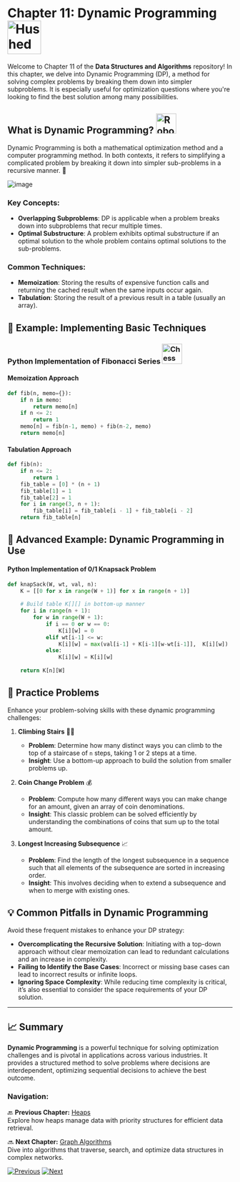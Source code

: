 # Chapter 11: Dynamic Programming <img src="https://raw.githubusercontent.com/Tarikul-Islam-Anik/Animated-Fluent-Emojis/master/Emojis/Smilies/Hushed%20Face.png" alt="Hushed Face" width="75" height="75" />

Welcome to Chapter 11 of the **Data Structures and Algorithms** repository! In this chapter, we delve into Dynamic Programming (DP), a method for solving complex problems by breaking them down into simpler subproblems. It is especially useful for optimization questions where you're looking to find the best solution among many possibilities.

## What is Dynamic Programming? <img src="https://raw.githubusercontent.com/Tarikul-Islam-Anik/Animated-Fluent-Emojis/master/Emojis/Smilies/Robot.png" alt="Robot" width="45" height="45" />

Dynamic Programming is both a mathematical optimization method and a computer programming method. In both contexts, it refers to simplifying a complicated problem by breaking it down into simpler sub-problems in a recursive manner. 🧠

![image](https://github.com/user-attachments/assets/47f38ab4-431e-4904-a20f-7c7da3aec4e2)


### Key Concepts:
- **Overlapping Subproblems**: DP is applicable when a problem breaks down into subproblems that recur multiple times.
- **Optimal Substructure**: A problem exhibits optimal substructure if an optimal solution to the whole problem contains optimal solutions to the sub-problems.

### Common Techniques:
- **Memoization**: Storing the results of expensive function calls and returning the cached result when the same inputs occur again.
- **Tabulation**: Storing the result of a previous result in a table (usually an array).

## 📖 Example: Implementing Basic Techniques

### Python Implementation of Fibonacci Series <img src="https://raw.githubusercontent.com/Tarikul-Islam-Anik/Animated-Fluent-Emojis/master/Emojis/Activities/Chess%20Pawn.png" alt="Chess Pawn" width="45" height="45" />

#### Memoization Approach
```python
def fib(n, memo={}):
    if n in memo:
        return memo[n]
    if n <= 2:
        return 1
    memo[n] = fib(n-1, memo) + fib(n-2, memo)
    return memo[n]
```
#### Tabulation Approach
```python
def fib(n):
    if n <= 2:
        return 1
    fib_table = [0] * (n + 1)
    fib_table[1] = 1
    fib_table[2] = 1
    for i in range(3, n + 1):
        fib_table[i] = fib_table[i - 1] + fib_table[i - 2]
    return fib_table[n]
```
## 📖 Advanced Example: Dynamic Programming in Use
#### Python Implementation of 0/1 Knapsack Problem
```python
def knapSack(W, wt, val, n):
    K = [[0 for x in range(W + 1)] for x in range(n + 1)]
 
    # Build table K[][] in bottom-up manner
    for i in range(n + 1):
        for w in range(W + 1):
            if i == 0 or w == 0:
                K[i][w] = 0
            elif wt[i-1] <= w:
                K[i][w] = max(val[i-1] + K[i-1][w-wt[i-1]],  K[i][w])
            else:
                K[i][w] = K[i][w]
 
    return K[n][W]
```
## 🧩 Practice Problems

Enhance your problem-solving skills with these dynamic programming challenges:

1. **Climbing Stairs** 🧗‍♂️
   - **Problem**: Determine how many distinct ways you can climb to the top of a staircase of `n` steps, taking 1 or 2 steps at a time.
   - **Insight**: Use a bottom-up approach to build the solution from smaller problems up.

2. **Coin Change Problem** 💰
   - **Problem**: Compute how many different ways you can make change for an amount, given an array of coin denominations.
   - **Insight**: This classic problem can be solved efficiently by understanding the combinations of coins that sum up to the total amount.

3. **Longest Increasing Subsequence** 📈
   - **Problem**: Find the length of the longest subsequence in a sequence such that all elements of the subsequence are sorted in increasing order.
   - **Insight**: This involves deciding when to extend a subsequence and when to merge with existing ones.

## 💡 Common Pitfalls in Dynamic Programming

Avoid these frequent mistakes to enhance your DP strategy:

- **Overcomplicating the Recursive Solution**: Initiating with a top-down approach without clear memoization can lead to redundant calculations and an increase in complexity.
- **Failing to Identify the Base Cases**: Incorrect or missing base cases can lead to incorrect results or infinite loops.
- **Ignoring Space Complexity**: While reducing time complexity is critical, it’s also essential to consider the space requirements of your DP solution.

---

## 📈 Summary

**Dynamic Programming** is a powerful technique for solving optimization challenges and is pivotal in applications across various industries. It provides a structured method to solve problems where decisions are interdependent, optimizing sequential decisions to achieve the best outcome.


### **Navigation:**

🔙 **Previous Chapter:** [Heaps](chapter-10-backtracking.md)  
Explore how heaps manage data with priority structures for efficient data retrieval.

🔜 **Next Chapter:** [Graph Algorithms](chapter-12-coding-tools-tips.md)  
Dive into algorithms that traverse, search, and optimize data structures in complex networks.

[![Previous](https://img.shields.io/badge/Previous-Heaps-blue?style=for-the-badge)](chapter-10-backtracking.md)
[![Next](https://img.shields.io/badge/Next-Graph_Algorithms-green?style=for-the-badge)](chapter-12-coding-tools-tips.md)
